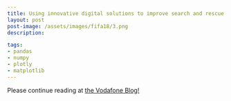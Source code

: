 ```yaml
---
title: Using innovative digital solutions to improve search and rescue operations by Cătălin Buliga
layout: post
post-image: /assets/images/fifa18/3.png
description: 

tags: 
- pandas
- numpy
- plotly
- matplotlib
---
```


Please continue reading at [the Vodafone Blog!](https://www.vodafone.com/business/news-and-insights/blog/gigabit-thinking/using-innovative-digital-solutions-to-improve-search-and-rescue-operations)